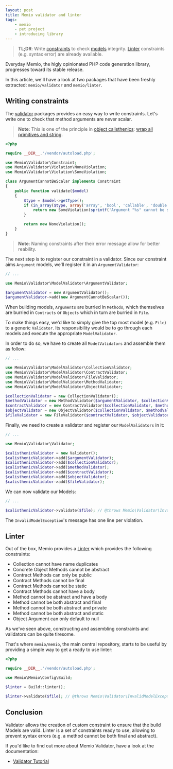 ```yaml
---
layout: post
title: Memio validator and linter
tags:
    - memio
    - pet project
    - introducing library
---
```


> **TL;DR**: Write [constraints](http://github.com/memio/validator) to check
> [models](http://github.com/memio/model) integrity.
> [Linter](http://github.com/memio/linter) constraints (e.g. syntax error) are already available.

Everyday Memio, the higly opinionated PHP code generation library, progresses
toward its stable release.

In this article, we'll have a look at two packages that have been freshly extracted:
`memio/validator` and `memio/linter`.

## Writing constraints

The [validator](http://github.com/memio/validator) packages provides an easy way
to write constraints. Let's write one to check that method arguments are never scalar.

> **Note**: This is one of the principle in [object calisthenics](http://williamdurand.fr/2013/06/03/object-calisthenics):
> [wrap all primitives and string](http://williamdurand.fr/2013/06/03/object-calisthenics/#3-wrap-all-primitives-and-strings).

```php
<?php

require __DIR__.'/vendor/autoload.php';

use Memio\Validator\Constraint;
use Memio\Validator\Violation\NoneViolation;
use Memio\Validator\Violation\SomeViolation;

class ArgumentCannotBeScalar implements Constraint
{
    public function validate($model)
    {
        $type = $model->getType();
        if (in_array($type, array('array', 'bool', 'callable', 'double', 'int', 'mixed', 'null', 'resource', 'string'), true)) {
            return new SomeViolation(sprintf('Argument "%s" cannot be scalar', $model->getName()));
        }

        return new NoneViolation();
    }
}
```

> **Note**: Naming constraints after their error message allow for better reability.

The next step is to register our constraint in a validator. Since our constraint
aims `Argument` models, we'll register it in an `ArgumentValidator`:

```php
// ...

use Memio\Validator\ModelValidator\ArgumentValidator;

$argumentValidator = new ArgumentValidator();
$argumentValidator->add(new ArgumentCannotBeScalar());
```

When building models, `Arguments` are burried in `Methods`, which themselves are burried in
`Contracts` or `Objects` which in turn are burried in `File`.

To make things easy, we'd like to simply give the top most model (e.g. `File`) to
a generic `Validator`. Its responsibility would be to go through each models and execute
the appropriate `ModelValidator`.

In order to do so, we have to create all `ModelValidators` and assemble them as follow:

```php
// ...

use Memio\Validator\ModelValidator\CollectionValidator;
use Memio\Validator\ModelValidator\ContractValidator;
use Memio\Validator\ModelValidator\FileValidator;
use Memio\Validator\ModelValidator\MethodValidator;
use Memio\Validator\ModelValidator\ObjectValidator;

$collectionValidator = new CollectionValidator();
$methodValidator = new MethodValidator($argumentValidator, $collectionValidator);
$contractValidator = new ContractValidator($collectionValidator, $methodValidator);
$objectValidator = new ObjectValidator($collectionValidator, $methodValidator);
$fileValidator = new FileValidator($contractValidator, $objectValidator);
```

Finally, we need to create a validator and register our `ModelValidators` in it:

```php
// ...

use Memio\Validator\Validator;

$calisthenicValidator = new Validator();
$calisthenicValidator->add($argumentValidator);
$calisthenicValidator->add($collectionValidator);
$calisthenicValidator->add($methodValidator);
$calisthenicValidator->add($contractValidator);
$calisthenicValidator->add($objectValidator);
$calisthenicValidator->add($fileValidator);
```

We can now validate our Models:

```php
// ...

$calisthenicValidator->validate($file); // @throws Memio\Validator\InvalidModelException if one or more constraint fail
```

The `InvalidModelException`'s message has one line per violation.

## Linter

Out of the box, Memio provides a [Linter](http://github.com/memio/linter) which
provides the following constraints:

* Collection cannot have name duplicates
* Concrete Object Methods cannot be abstract
* Contract Methods can only be public
* Contract Methods cannot be final
* Contract Methods cannot be static
* Contract Methods cannot have a body
* Method cannot be abstract and have a body
* Method cannot be both abstract and final
* Method cannot be both abstract and private
* Method cannot be both abstract and static
* Object Argument can only default to null

As we've seen above, constructing and assembling constraints and validators can be quite
tiresome.

That's where `memio/memio`, the main central repository, starts to be useful by
providing a simple way to get a ready to use linter:

```php
<?php

require __DIR__.'/vendor/autoload.php';

use Memio\Memio\Config\Build;

$linter = Build::linter();

$linter->validate($file); // @throws Memio\Validator\InvalidModelException if one or more constraint fail
```

## Conclusion

Validator allows the creation of custom constraint to ensure that the build Models
are valid. Linter is a set of constraints ready to use, allowing to prevent syntax errors
(e.g. a method cannot be both final and abstract).

If you'd like to find out more about Memio Validator, have a look at the documentation:

* [Validator Tutorial](http://memio.github.io/memio/doc/03-validation-tutorial.html)
